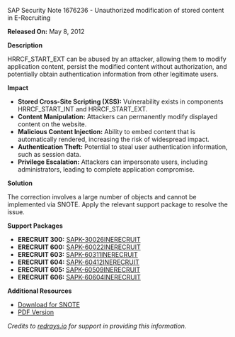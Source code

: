 SAP Security Note 1676236 - Unauthorized modification of stored content in E-Recruiting

**Released On:** May 8, 2012

**Description**

HRRCF_START_EXT can be abused by an attacker, allowing them to modify application content, persist the modified content without authorization, and potentially obtain authentication information from other legitimate users.

**Impact**

- **Stored Cross-Site Scripting (XSS):** Vulnerability exists in components HRRCF_START_INT and HRRCF_START_EXT.
- **Content Manipulation:** Attackers can permanently modify displayed content on the website.
- **Malicious Content Injection:** Ability to embed content that is automatically rendered, increasing the risk of widespread impact.
- **Authentication Theft:** Potential to steal user authentication information, such as session data.
- **Privilege Escalation:** Attackers can impersonate users, including administrators, leading to complete application compromise.

**Solution**

The correction involves a large number of objects and cannot be implemented via SNOTE. Apply the relevant support package to resolve the issue.

**Support Packages**

- **ERECRUIT 300:** [SAPK-30026INERECRUIT](https://me.sap.com/supportpackage/SAPK-30026INERECRUIT)
- **ERECRUIT 600:** [SAPK-60022INERECRUIT](https://me.sap.com/supportpackage/SAPK-60022INERECRUIT)
- **ERECRUIT 603:** [SAPK-60311INERECRUIT](https://me.sap.com/supportpackage/SAPK-60311INERECRUIT)
- **ERECRUIT 604:** [SAPK-60412INERECRUIT](https://me.sap.com/supportpackage/SAPK-60412INERECRUIT)
- **ERECRUIT 605:** [SAPK-60509INERECRUIT](https://me.sap.com/supportpackage/SAPK-60509INERECRUIT)
- **ERECRUIT 606:** [SAPK-60604INERECRUIT](https://me.sap.com/supportpackage/SAPK-60604INERECRUIT)

**Additional Resources**

- [Download for SNOTE](https://notesdownloads.sap.com/note/0040000017528522017)
- [PDF Version](https://userapps.support.sap.com/sap/support/sfm/notes/print/0001676236?language=en-US&token=AC148ADBC24A10280A1E2D0180BF553A)

_Credits to [redrays.io](https://redrays.io) for support in providing this information._